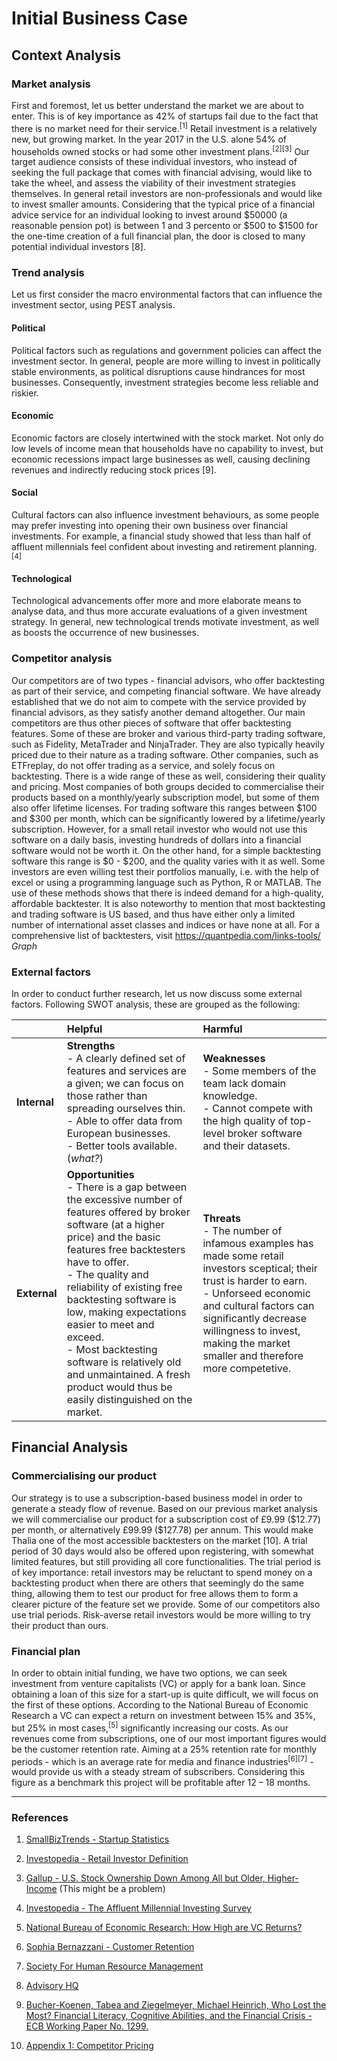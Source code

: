 # Initial Business Case

## Context Analysis

### Market analysis

First and foremost, let us better understand the market we are about to enter. This is of key importance as 42% of startups fail due to the fact that there is no market need for their service.<sup>[1]</sup> Retail investment is a relatively new, but growing market. In the year 2017 in the U.S. alone 54% of households owned stocks or had some other investment plans.<sup>[2][3]</sup> Our target audience consists of these individual investors, who instead of seeking the full package that comes with financial advising, would like to take the wheel, and assess the viability of their investment strategies themselves. In general retail investors are non-professionals and would like to invest smaller amounts. Considering that the typical price of a financial advice service for an individual looking to invest around \$50000 (a reasonable pension pot) is between 1 and 3 percento or \$500 to \$1500 for the one-time creation of a full financial plan, the door is closed to many potential individual investors [8].

### Trend analysis

Let us first consider the macro environmental factors that can influence the investment sector, using PEST analysis.

#### Political

Political factors such as regulations and government policies can affect the investment sector. In general, people are more willing to invest in politically stable environments, as political disruptions cause hindrances for most businesses. Consequently, investment strategies become less reliable and riskier.

#### Economic

Economic factors are closely intertwined with the stock market. Not only do low levels of income mean that households have no capability to invest, but economic recessions impact large businesses as well, causing declining revenues and indirectly reducing stock prices [9].

#### Social

Cultural factors can also influence investment behaviours, as some people may prefer investing into opening their own business over financial investments. For example, a financial study showed that less than half of affluent millennials feel confident about investing and retirement planning.<sup>[4]</sup>

#### Technological

Technological advancements offer more and more elaborate means to analyse data, and thus more accurate evaluations of a given investment strategy. In general, new technological trends motivate investment, as well as boosts the occurrence of new businesses.

### Competitor analysis

Our competitors are of two types - financial advisors, who offer backtesting as part of their service, and competing financial software. We have already established that we do not aim to compete with the service provided by financial advisors, as they satisfy another demand altogether. Our main competitors are thus other pieces of software that offer backtesting features.
Some of these are broker and various third-party trading software, such as Fidelity, MetaTrader and NinjaTrader. They are also typically heavily priced due to their nature as a trading software. Other companies, such as ETFreplay, do not offer trading as a service, and solely focus on backtesting. There is a wide range of these as well, considering their quality and pricing.
Most companies of both groups decided to commercialise their products based on a monthly/yearly subscription model, but some of them also offer lifetime licenses. For trading software this ranges between \$100 and \$300 per month, which can be significantly lowered by a lifetime/yearly subscription. However, for a small retail investor who would not use this software on a daily basis, investing hundreds of dollars into a financial software would not be worth it.
On the other hand, for a simple backtesting software this range is \$0 - \$200, and the quality varies with it as well. Some investors are even willing test their portfolios manually, i.e. with the help of excel or using a programming language such as Python, R or MATLAB. The use of these methods shows that there is indeed demand for a high-quality, affordable backtester.
It is also noteworthy to mention that most backtesting and trading software is US based, and thus have either only a limited number of international asset classes and indices or have none at all.
For a comprehensive list of backtesters, visit https://quantpedia.com/links-tools/
*Graph*

### External factors

In order to conduct further research, let us now discuss some external factors. Following SWOT analysis, these are grouped as the following:

|              | Helpful                                                                                                                                                                                                                                                                                                                                                                                                                                                    | Harmful                                                                                                                                                                                                                                                                              |
|:------------ |:---------------------------------------------------------------------------------------------------------------------------------------------------------------------------------------------------------------------------------------------------------------------------------------------------------------------------------------------------------------------------------------------------------------------------------------------------------- |:------------------------------------------------------------------------------------------------------------------------------------------------------------------------------------------------------------------------------------------------------------------------------------ |
| **Internal** | **Strengths**<br/>- A clearly defined set of features and services are a given; we can focus on those rather than spreading ourselves thin.<br/>- Able to offer data from European businesses.<br/>- Better tools available. (*what?*)                                                                                                                                                                                                                     | **Weaknesses**<br/>- Some members of the team lack domain knowledge.<br/>- Cannot compete with the high quality of top-level broker software and their datasets.                                                                                                                     |
| **External** | **Opportunities**<br/>- There is a gap between the excessive number of features offered by broker software (at a higher price) and the basic features free backtesters have to offer.<br/>- The quality and reliability of existing free backtesting software is low, making expectations easier to meet and exceed.<br/>- Most backtesting software is relatively old and unmaintained. A fresh product would thus be easily distinguished on the market. | **Threats**<br/>- The number of infamous examples has made some retail investors sceptical; their trust is harder to earn.<br/>- Unforseed economic and cultural factors can significantly decrease willingness to invest, making the market smaller and therefore more competetive. |

## Financial Analysis

### Commercialising our product

Our strategy is to use a subscription-based business model in order to generate a steady flow of revenue. Based on our previous market analysis we will commercialise our product for a subscription cost of £9.99 (\$12.77) per month, or alternatively £99.99 (\$127.78) per annum. This would make Thalia one of the most accessible backtesters on the market [10]. A trial period of 30 days would also be offered upon registering, with somewhat limited features, but still providing all core functionalities.
The trial period is of key importance: retail investors may be reluctant to spend money on a backtesting product when there are others that seemingly do the same thing, allowing them to test our product for free allows them to form a clearer picture of the feature set we provide. Some of our competitors also use trial periods. Risk-averse retail investors would be more willing to try their product than ours.

### Financial plan

In order to obtain initial funding, we have two options, we can seek investment from venture capitalists (VC) or apply for a bank loan. Since obtaining a loan of this size for a start-up is quite difficult, we will focus on the first of these options. According to the National Bureau of Economic Research a VC can expect a return on investment between 15% and 35%, but 25% in most cases,<sup>[5]</sup> significantly increasing our costs.
As our revenues come from subscriptions, one of our most important figures would be the customer retention rate. Aiming at a 25% retention rate for monthly periods - which is an average rate for media and finance industries<sup>[6][7]</sup> - would provide us with a steady stream of subscribers. Considering this figure as a benchmark this project will be profitable after 12 – 18 months.

---

### References

1. [SmallBizTrends - Startup Statistics](https://smallbiztrends.com/2019/03/startup-statistics-small-business.html)

2. [Investopedia - Retail Investor Definition](https://www.investopedia.com/terms/r/retailinvestor.asp)

3. [Gallup - U.S. Stock Ownership Down Among All but Older, Higher-Income](https://news.gallup.com/poll/211052/stock-ownership-down-among-older-higher-income.aspx) (This might be a problem)

4. [Investopedia - The Affluent Millennial Investing Survey](https://www.investopedia.com/the-investopedia-affluent-millennials-study-4769751)

5. [National Bureau of Economic Research: How High are VC Returns?](https://www.nber.org/digest/may01/w8066.html)

6. [Sophia Bernazzani - Customer Retention](https://blog.hubspot.com/service/customer-retention)

7. [Society For Human Resource Management](https://www.shrm.org/hr-today/trends-and-forecasting/research-and-surveys/Documents/2017-Human-Capital-Benchmarking.pdf)

8. [Advisory HQ](https://www.advisoryhq.com/articles/financial-advisor-fees-wealth-managers-planners-and-fee-only-advisors/)

9. [Bucher-Koenen, Tabea and Ziegelmeyer, Michael Heinrich, Who Lost the Most? Financial Literacy, Cognitive Abilities, and the Financial Crisis - ECB Working Paper No. 1299.](https://papers.ssrn.com/sol3/papers.cfm?abstract_id=1761512)

10. [Appendix 1: Competitor Pricing](./CompetitorPricing.md)